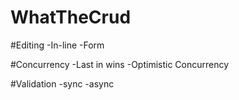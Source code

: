 # WhatTheCrud

#Editing
  -In-line
  -Form

#Concurrency
  -Last in wins
  -Optimistic Concurrency

#Validation
  -sync
  -async
